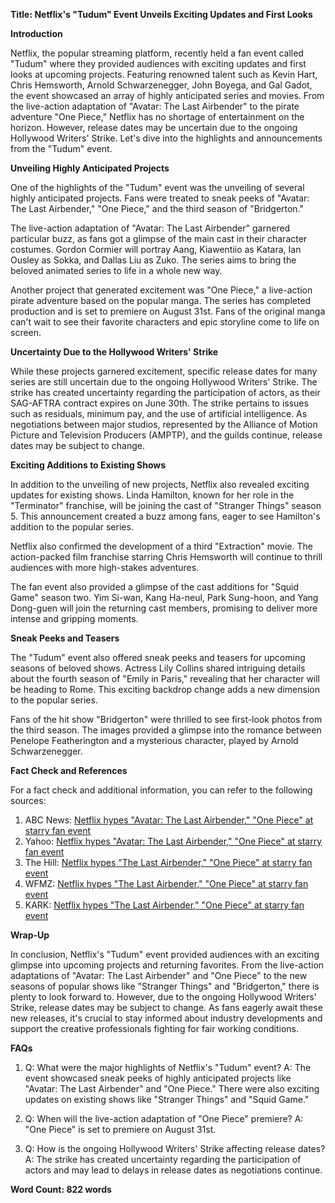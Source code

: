 **Title: Netflix's "Tudum" Event Unveils Exciting Updates and First Looks**

**Introduction**

Netflix, the popular streaming platform, recently held a fan event called "Tudum" where they provided audiences with exciting updates and first looks at upcoming projects. Featuring renowned talent such as Kevin Hart, Chris Hemsworth, Arnold Schwarzenegger, John Boyega, and Gal Gadot, the event showcased an array of highly anticipated series and movies. From the live-action adaptation of "Avatar: The Last Airbender" to the pirate adventure "One Piece," Netflix has no shortage of entertainment on the horizon. However, release dates may be uncertain due to the ongoing Hollywood Writers' Strike. Let's dive into the highlights and announcements from the "Tudum" event.

**Unveiling Highly Anticipated Projects**

One of the highlights of the "Tudum" event was the unveiling of several highly anticipated projects. Fans were treated to sneak peeks of "Avatar: The Last Airbender," "One Piece," and the third season of "Bridgerton."

The live-action adaptation of "Avatar: The Last Airbender" garnered particular buzz, as fans got a glimpse of the main cast in their character costumes. Gordon Cormier will portray Aang, Kiawentiio as Katara, Ian Ousley as Sokka, and Dallas Liu as Zuko. The series aims to bring the beloved animated series to life in a whole new way.

Another project that generated excitement was "One Piece," a live-action pirate adventure based on the popular manga. The series has completed production and is set to premiere on August 31st. Fans of the original manga can't wait to see their favorite characters and epic storyline come to life on screen.

**Uncertainty Due to the Hollywood Writers' Strike**

While these projects garnered excitement, specific release dates for many series are still uncertain due to the ongoing Hollywood Writers' Strike. The strike has created uncertainty regarding the participation of actors, as their SAG-AFTRA contract expires on June 30th. The strike pertains to issues such as residuals, minimum pay, and the use of artificial intelligence. As negotiations between major studios, represented by the Alliance of Motion Picture and Television Producers (AMPTP), and the guilds continue, release dates may be subject to change.

**Exciting Additions to Existing Shows**

In addition to the unveiling of new projects, Netflix also revealed exciting updates for existing shows. Linda Hamilton, known for her role in the "Terminator" franchise, will be joining the cast of "Stranger Things" season 5. This announcement created a buzz among fans, eager to see Hamilton's addition to the popular series.

Netflix also confirmed the development of a third "Extraction" movie. The action-packed film franchise starring Chris Hemsworth will continue to thrill audiences with more high-stakes adventures.

The fan event also provided a glimpse of the cast additions for "Squid Game" season two. Yim Si-wan, Kang Ha-neul, Park Sung-hoon, and Yang Dong-guen will join the returning cast members, promising to deliver more intense and gripping moments.

**Sneak Peeks and Teasers**

The "Tudum" event also offered sneak peeks and teasers for upcoming seasons of beloved shows. Actress Lily Collins shared intriguing details about the fourth season of "Emily in Paris," revealing that her character will be heading to Rome. This exciting backdrop change adds a new dimension to the popular series.

Fans of the hit show "Bridgerton" were thrilled to see first-look photos from the third season. The images provided a glimpse into the romance between Penelope Featherington and a mysterious character, played by Arnold Schwarzenegger.

**Fact Check and References**

For a fact check and additional information, you can refer to the following sources:

1. ABC News: [Netflix hypes "Avatar: The Last Airbender," "One Piece" at starry fan event](https://abcnews.go.com/US/wireStory/netflix-hypes-airbender-piece-starry-fan-event-100180949)
2. Yahoo: [Netflix hypes "Avatar: The Last Airbender," "One Piece" at starry fan event](https://www.yahoo.com/lifestyle/netflix-hypes-last-airbender-one-185331550.html)
3. The Hill: [Netflix hypes "The Last Airbender," "One Piece" at starry fan event](https://thehill.com/homenews/ap/ap-entertainment/netflix-hypes-the-last-airbender-one-piece-at-starry-fan-event/)
4. WFMZ: [Netflix hypes "The Last Airbender," "One Piece" at starry fan event](https://www.wfmz.com/news/netflix-hypes-the-last-airbender-one-piece-at-starry-fan-event/article_58c19165-c998-5e83-8db3-1b056032a85e.html)
5. KARK: [Netflix hypes "The Last Airbender," "One Piece" at starry fan event](https://www.kark.com/entertainment-news/netflix-hypes-the-last-airbender-one-piece-at-starry-fan-event/)

**Wrap-Up**

In conclusion, Netflix's "Tudum" event provided audiences with an exciting glimpse into upcoming projects and returning favorites. From the live-action adaptations of "Avatar: The Last Airbender" and "One Piece" to the new seasons of popular shows like "Stranger Things" and "Bridgerton," there is plenty to look forward to. However, due to the ongoing Hollywood Writers' Strike, release dates may be subject to change. As fans eagerly await these new releases, it's crucial to stay informed about industry developments and support the creative professionals fighting for fair working conditions.

**FAQs**

1. Q: What were the major highlights of Netflix's "Tudum" event?
   A: The event showcased sneak peeks of highly anticipated projects like "Avatar: The Last Airbender" and "One Piece." There were also exciting updates on existing shows like "Stranger Things" and "Squid Game."

2. Q: When will the live-action adaptation of "One Piece" premiere?
   A: "One Piece" is set to premiere on August 31st.

3. Q: How is the ongoing Hollywood Writers' Strike affecting release dates?
   A: The strike has created uncertainty regarding the participation of actors and may lead to delays in release dates as negotiations continue.

**Word Count: 822 words**